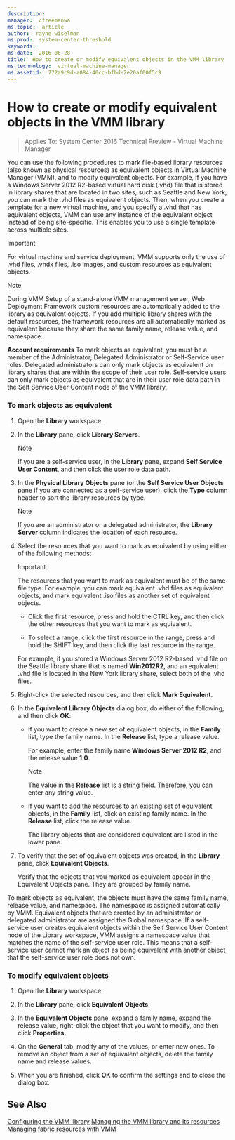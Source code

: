 ```yaml
---
description:  
manager:  cfreemanwa
ms.topic:  article
author:  rayne-wiselman
ms.prod:  system-center-threshold
keywords:  
ms.date:  2016-06-28
title:  How to create or modify equivalent objects in the VMM library
ms.technology:  virtual-machine-manager
ms.assetid:  772a9c9d-a084-40cc-bfbd-2e20af00f5c9
---
```


# How to create or modify equivalent objects in the VMM library

>Applies To: System Center 2016 Technical Preview - Virtual Machine Manager

You can use the following procedures to mark file-based library resources (also known as physical resources) as equivalent objects in Virtual Machine Manager (VMM), and to modify equivalent objects. For example, if you have a Windows Server 2012 R2-based virtual hard disk (.vhd) file that is stored in library shares that are located in two sites, such as Seattle and New York, you can mark the .vhd files as equivalent objects. Then, when you create a template for a new virtual machine, and you specify a .vhd that has equivalent objects, VMM can use any instance of the equivalent object instead of being site-specific. This enables you to use a single template across multiple sites.

> [!IMPORTANT]
> For virtual machine and service deployment, VMM supports only the use of .vhd files, .vhdx files, .iso images, and custom resources as equivalent objects.

> [!NOTE]
> During VMM Setup of a stand-alone VMM management server, Web Deployment Framework custom resources are automatically added to the library as equivalent objects. If you add multiple library shares with the default resources, the framework resources are all automatically marked as equivalent because they share the same family name, release value, and namespace.

**Account requirements** To mark objects as equivalent, you must be a member of the Administrator, Delegated Administrator or Self-Service user roles. Delegated administrators can only mark objects as equivalent on library shares that are within the scope of their user role. Self-service users can only mark objects as equivalent that are in their user role data path in the Self Service User Content node of the VMM library.

### To mark objects as equivalent

1.  Open the **Library** workspace.

2.  In the **Library** pane, click **Library Servers**.

    > [!NOTE]
    > If you are a self-service user, in the **Library** pane, expand **Self Service User Content**, and then click the user role data path.

3.  In the **Physical Library Objects** pane (or the **Self Service User Objects** pane if you are connected as a self-service user), click the **Type** column header to sort the library resources by type.

    > [!NOTE]
    > If you are an administrator or a delegated administrator, the **Library Server** column indicates the location of each resource.

4.  Select the resources that you want to mark as equivalent by using either of the following methods:

    > [!IMPORTANT]
    > The resources that you want to mark as equivalent must be of the same file type. For example, you can mark equivalent .vhd files as equivalent objects, and mark equivalent .iso files as another set of equivalent objects.

    -   Click the first resource, press and hold the CTRL key, and then click the other resources that you want to mark as equivalent.

    -   To select a range, click the first resource in the range, press and hold the SHIFT key, and then click the last resource in the range.

    For example, if you stored a Windows Server 2012 R2-based .vhd file on the Seattle library share that is named **Win2012R2**, and an equivalent .vhd file is located in the New York library share, select both of the .vhd files.

5.  Right-click the selected resources, and then click **Mark Equivalent**.

6.  In the **Equivalent Library Objects** dialog box, do either of the following, and then click **OK**:

    -   If you want to create a new set of equivalent objects, in the **Family** list, type the family name. In the **Release** list, type a release value.

        For example, enter the family name **Windows Server 2012 R2**, and the release value **1.0**.

        > [!NOTE]
        > The value in the **Release** list is a string field. Therefore, you can enter any string value.

    -   If you want to add the resources to an existing set of equivalent objects, in the **Family** list, click an existing family name. In the **Release** list, click the release value.

        The library objects that are considered equivalent are listed in the lower pane.

7.  To verify that the set of equivalent objects was created, in the **Library** pane, click **Equivalent Objects**.

    Verify that the objects that you marked as equivalent appear in the Equivalent Objects pane. They are grouped by family name.

To mark objects as equivalent, the objects must have the same family name, release value, and namespace. The namespace is assigned automatically by VMM. Equivalent objects that are created by an administrator or delegated administrator are assigned the Global namespace. If a self-service user creates equivalent objects within the Self Service User Content node of the Library workspace, VMM assigns a namespace value that matches the name of the self-service user role. This means that a self-service user cannot mark an object as being equivalent with another object that the self-service user role does not own.

### To modify equivalent objects

1.  Open the **Library** workspace.

2.  In the **Library** pane, click **Equivalent Objects**.

3.  In the **Equivalent Objects** pane, expand a family name, expand the release value, right-click the object that you want to modify, and then click **Properties**.

4.  On the **General** tab, modify any of the values, or enter new ones. To remove an object from a set of equivalent objects, delete the family name and release values.

5.  When you are finished, click **OK** to confirm the settings and to close the dialog box.

## See Also
[Configuring the VMM library](Configuring-the-VMM-library.md)
[Managing the VMM library and its resources](Managing-the-VMM-library-and-its-resources.md)
[Managing fabric resources with VMM](Managing-fabric-resources-with-VMM.md)



